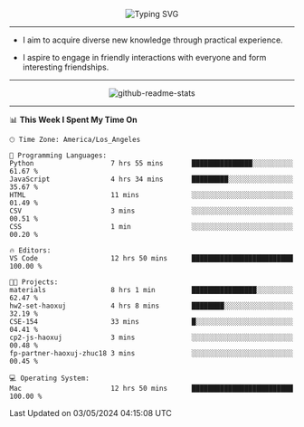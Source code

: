 <p align="center">
  <img src="https://readme-typing-svg.demolab.com?font=Fira+Code&weight=500&size=32&duration=2500&pause=1600&center=true&vCenter=true&random=false&width=1024&height=64&lines=Hi+there+%F0%9F%91%8B;I'm+delighted+you+could+make+it+here+%F0%9F%8E%89;I'm+Harry%2C+a+college+student+still+finding+my+way" alt="Typing SVG" />
</p>


---


- I aim to acquire diverse new knowledge through practical experience.

- I aspire to engage in friendly interactions with everyone and form interesting friendships.


---


<p align="center">
  <img src="https://github-readme-stats.vercel.app/api?username=Harry-Jing&show_icons=true" alt="github-readme-stats"/>
</p>


---

<!--START_SECTION:waka-->
📊 **This Week I Spent My Time On** 

```text
🕑︎ Time Zone: America/Los_Angeles

💬 Programming Languages: 
Python                   7 hrs 55 mins       ███████████████░░░░░░░░░░   61.67 % 
JavaScript               4 hrs 34 mins       █████████░░░░░░░░░░░░░░░░   35.67 % 
HTML                     11 mins             ░░░░░░░░░░░░░░░░░░░░░░░░░   01.49 % 
CSV                      3 mins              ░░░░░░░░░░░░░░░░░░░░░░░░░   00.51 % 
CSS                      1 min               ░░░░░░░░░░░░░░░░░░░░░░░░░   00.20 % 

🔥 Editors: 
VS Code                  12 hrs 50 mins      █████████████████████████   100.00 % 

🐱‍💻 Projects: 
materials                8 hrs 1 min         ████████████████░░░░░░░░░   62.47 % 
hw2-set-haoxuj           4 hrs 8 mins        ████████░░░░░░░░░░░░░░░░░   32.19 % 
CSE-154                  33 mins             █░░░░░░░░░░░░░░░░░░░░░░░░   04.41 % 
cp2-js-haoxuj            3 mins              ░░░░░░░░░░░░░░░░░░░░░░░░░   00.48 % 
fp-partner-haoxuj-zhuc18 3 mins              ░░░░░░░░░░░░░░░░░░░░░░░░░   00.45 % 

💻 Operating System: 
Mac                      12 hrs 50 mins      █████████████████████████   100.00 % 
```


 Last Updated on 03/05/2024 04:15:08 UTC
<!--END_SECTION:waka-->
